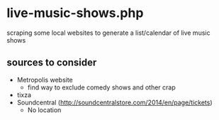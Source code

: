 # live-music-shows.php
scraping some local websites to generate a list/calendar of live music shows

## sources to consider
- Metropolis website
    + find way to exclude comedy shows and other crap
- tixza
- Soundcentral (http://soundcentralstore.com/2014/en/page/tickets)
    + No location